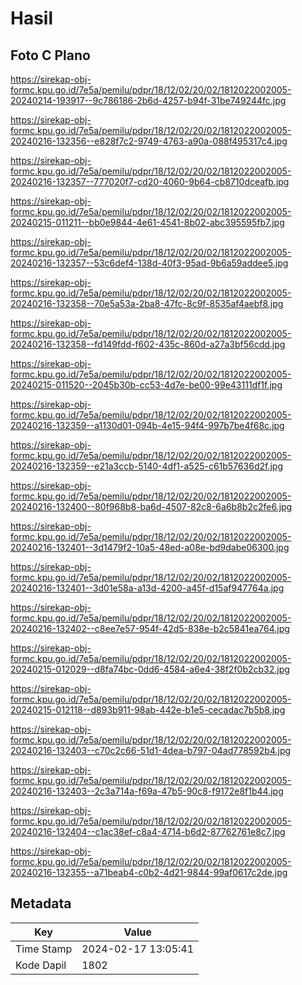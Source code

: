 # Hasil

## Foto C Plano

https://sirekap-obj-formc.kpu.go.id/7e5a/pemilu/pdpr/18/12/02/20/02/1812022002005-20240214-193917--9c786186-2b6d-4257-b94f-31be749244fc.jpg

https://sirekap-obj-formc.kpu.go.id/7e5a/pemilu/pdpr/18/12/02/20/02/1812022002005-20240216-132356--e828f7c2-9749-4763-a90a-088f495317c4.jpg

https://sirekap-obj-formc.kpu.go.id/7e5a/pemilu/pdpr/18/12/02/20/02/1812022002005-20240216-132357--777020f7-cd20-4060-9b64-cb8710dceafb.jpg

https://sirekap-obj-formc.kpu.go.id/7e5a/pemilu/pdpr/18/12/02/20/02/1812022002005-20240215-011211--bb0e9844-4e61-4541-8b02-abc395595fb7.jpg

https://sirekap-obj-formc.kpu.go.id/7e5a/pemilu/pdpr/18/12/02/20/02/1812022002005-20240216-132357--53c6def4-138d-40f3-95ad-9b6a59addee5.jpg

https://sirekap-obj-formc.kpu.go.id/7e5a/pemilu/pdpr/18/12/02/20/02/1812022002005-20240216-132358--70e5a53a-2ba8-47fc-8c9f-8535af4aebf8.jpg

https://sirekap-obj-formc.kpu.go.id/7e5a/pemilu/pdpr/18/12/02/20/02/1812022002005-20240216-132358--fd149fdd-f602-435c-860d-a27a3bf56cdd.jpg

https://sirekap-obj-formc.kpu.go.id/7e5a/pemilu/pdpr/18/12/02/20/02/1812022002005-20240215-011520--2045b30b-cc53-4d7e-be00-99e43111df1f.jpg

https://sirekap-obj-formc.kpu.go.id/7e5a/pemilu/pdpr/18/12/02/20/02/1812022002005-20240216-132359--a1130d01-094b-4e15-94f4-997b7be4f68c.jpg

https://sirekap-obj-formc.kpu.go.id/7e5a/pemilu/pdpr/18/12/02/20/02/1812022002005-20240216-132359--e21a3ccb-5140-4df1-a525-c61b57636d2f.jpg

https://sirekap-obj-formc.kpu.go.id/7e5a/pemilu/pdpr/18/12/02/20/02/1812022002005-20240216-132400--80f968b8-ba6d-4507-82c8-6a6b8b2c2fe6.jpg

https://sirekap-obj-formc.kpu.go.id/7e5a/pemilu/pdpr/18/12/02/20/02/1812022002005-20240216-132401--3d1479f2-10a5-48ed-a08e-bd9dabe06300.jpg

https://sirekap-obj-formc.kpu.go.id/7e5a/pemilu/pdpr/18/12/02/20/02/1812022002005-20240216-132401--3d01e58a-a13d-4200-a45f-d15af947764a.jpg

https://sirekap-obj-formc.kpu.go.id/7e5a/pemilu/pdpr/18/12/02/20/02/1812022002005-20240216-132402--c8ee7e57-954f-42d5-838e-b2c5841ea764.jpg

https://sirekap-obj-formc.kpu.go.id/7e5a/pemilu/pdpr/18/12/02/20/02/1812022002005-20240215-012029--d8fa74bc-0dd6-4584-a6e4-38f2f0b2cb32.jpg

https://sirekap-obj-formc.kpu.go.id/7e5a/pemilu/pdpr/18/12/02/20/02/1812022002005-20240215-012118--d893b911-98ab-442e-b1e5-cecadac7b5b8.jpg

https://sirekap-obj-formc.kpu.go.id/7e5a/pemilu/pdpr/18/12/02/20/02/1812022002005-20240216-132403--c70c2c66-51d1-4dea-b797-04ad778592b4.jpg

https://sirekap-obj-formc.kpu.go.id/7e5a/pemilu/pdpr/18/12/02/20/02/1812022002005-20240216-132403--2c3a714a-f69a-47b5-90c8-f9172e8f1b44.jpg

https://sirekap-obj-formc.kpu.go.id/7e5a/pemilu/pdpr/18/12/02/20/02/1812022002005-20240216-132404--c1ac38ef-c8a4-4714-b6d2-87762761e8c7.jpg

https://sirekap-obj-formc.kpu.go.id/7e5a/pemilu/pdpr/18/12/02/20/02/1812022002005-20240216-132355--a71beab4-c0b2-4d21-9844-99af0617c2de.jpg


## Metadata

| Key        | Value               |
| ---------- | ------------------- |
| Time Stamp | 2024-02-17 13:05:41 |
| Kode Dapil | 1802                |



